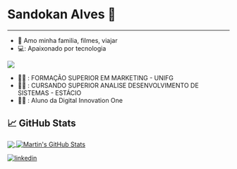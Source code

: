 # Sandokan Alves 👋
___________________________________________
 
- :blue_heart: Amo minha familia, filmes, viajar
- 💻: Apaixonado por tecnologia

<img src="https://github.blog/wp-content/uploads/2018/10/46896184-b679fc80-ce30-11e8-88bf-921e9b788f7c.gif?resize=200%2C200" />

- 👨‍🎓 : FORMAÇÃO SUPERIOR EM MARKETING - UNIFG
-  🧑‍🎓 : CURSANDO SUPERIOR ANALISE DESENVOLVIMENTO DE SISTEMAS - ESTÁCIO
 -  🧑‍🎓 : Aluno da Digital Innovation One

## &#x1f4c8; GitHub Stats

<a href="https://github.com/Sandokanalves/Sandokanalves">
  <img align="center" src="https://github-readme-stats.vercel.app/api/top-langs/?username=Sandokanalves&hide=java,html&title_color=ffffff&text_color=c9cacc&icon_color=2bbc8a&bg_color=1d1f21" />
</a>
<a href="https://github.com/Sandokanalves/Sandokanalves">
  <img align="center" src="https://github-readme-stats.vercel.app/api?username=Sandokanalves&show_icons=true&line_height=27&count_private=true&title_color=ffffff&text_color=c9cacc&icon_color=2bbc8a&bg_color=1d1f21" alt="Martin's GitHub Stats" />
</a>

[![linkedin](https://i.ibb.co/GCTcBjk/linkedin2.png)](www.linkedin.com/in/sandokanalves)

<!-- Resources -->
<!-- Icons: https://simpleicons.org/ -->
<!-- GitHub Stats: https://github.com/anuraghazra/github-readme-stats -->
<!-- Emojis: https://emojipedia.org/emoji/ -->
<!-- HTML Emojis: https://www.fileformat.info/index.htm -->
<!-- Shields: https://shields.io/ -->
<!-- Awesome GitHub Profile README: https://github.com/abhisheknaiidu/awesome-github-profile-readme -->
